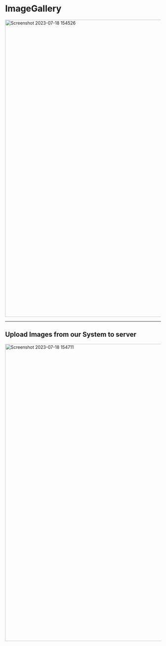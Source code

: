 # ImageGallery
<img width="960" alt="Screenshot 2023-07-18 154526" src="https://github.com/arpit-srivastava33/NewsHunt/assets/87020158/efdd8c5c-e88b-4215-9761-37387f90e4f5">
<hr>

<h2>Upload Images from our System to server</h2>
<img width="960" alt="Screenshot 2023-07-18 154711" src="https://github.com/arpit-srivastava33/NewsHunt/assets/87020158/2d22f0ef-b7a9-420b-9c9c-0e0e89d526d1">
